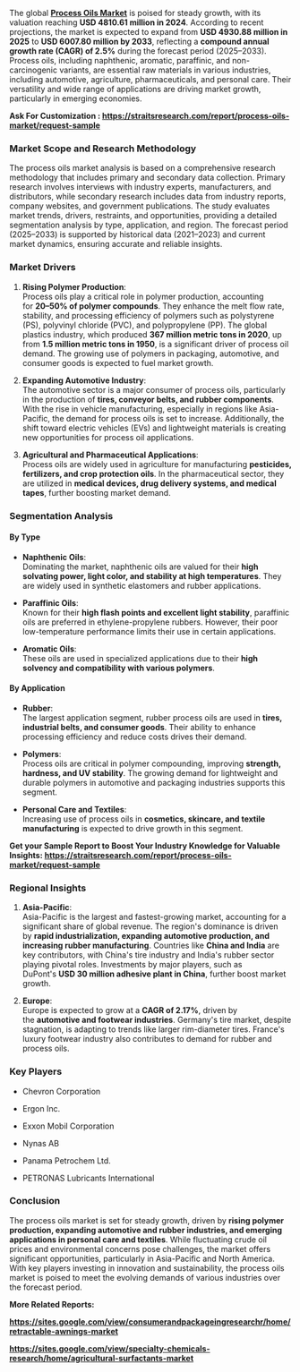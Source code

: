 <p>The global <strong><a href="https://straitsresearch.com/report/process-oils-market">Process Oils Market</a></strong>&nbsp;is poised for steady growth, with its valuation reaching&nbsp;<strong>USD 4810.61 million in 2024</strong>. According to recent projections, the market is expected to expand from&nbsp;<strong>USD 4930.88 million in 2025</strong>&nbsp;to&nbsp;<strong>USD 6007.80 million by 2033</strong>, reflecting a&nbsp;<strong>compound annual growth rate (CAGR) of 2.5%</strong>&nbsp;during the forecast period (2025&ndash;2033). Process oils, including naphthenic, aromatic, paraffinic, and non-carcinogenic variants, are essential raw materials in various industries, including automotive, agriculture, pharmaceuticals, and personal care. Their versatility and wide range of applications are driving market growth, particularly in emerging economies.</p>
<p><strong>Ask For Customization :&nbsp;<a href="https://straitsresearch.com/report/process-oils-market/request-sample">https://straitsresearch.com/report/process-oils-market/request-sample</a>&nbsp;</strong></p>
<h3><strong>Market Scope and Research Methodology</strong></h3>
<p>The process oils market analysis is based on a comprehensive research methodology that includes primary and secondary data collection. Primary research involves interviews with industry experts, manufacturers, and distributors, while secondary research includes data from industry reports, company websites, and government publications. The study evaluates market trends, drivers, restraints, and opportunities, providing a detailed segmentation analysis by type, application, and region. The forecast period (2025&ndash;2033) is supported by historical data (2021&ndash;2023) and current market dynamics, ensuring accurate and reliable insights.</p>
<h3><strong>Market Drivers</strong></h3>
<ol start="1">
<li>
<p><strong>Rising Polymer Production</strong>:<br />Process oils play a critical role in polymer production, accounting for&nbsp;<strong>20&ndash;50% of polymer compounds</strong>. They enhance the melt flow rate, stability, and processing efficiency of polymers such as polystyrene (PS), polyvinyl chloride (PVC), and polypropylene (PP). The global plastics industry, which produced&nbsp;<strong>367 million metric tons in 2020</strong>, up from&nbsp;<strong>1.5 million metric tons in 1950</strong>, is a significant driver of process oil demand. The growing use of polymers in packaging, automotive, and consumer goods is expected to fuel market growth.</p>
</li>
<li>
<p><strong>Expanding Automotive Industry</strong>:<br />The automotive sector is a major consumer of process oils, particularly in the production of&nbsp;<strong>tires, conveyor belts, and rubber components</strong>. With the rise in vehicle manufacturing, especially in regions like Asia-Pacific, the demand for process oils is set to increase. Additionally, the shift toward electric vehicles (EVs) and lightweight materials is creating new opportunities for process oil applications.</p>
</li>
<li>
<p><strong>Agricultural and Pharmaceutical Applications</strong>:<br />Process oils are widely used in agriculture for manufacturing&nbsp;<strong>pesticides, fertilizers, and crop protection oils</strong>. In the pharmaceutical sector, they are utilized in&nbsp;<strong>medical devices, drug delivery systems, and medical tapes</strong>, further boosting market demand.</p>
</li>
</ol>
<h3><strong>Segmentation Analysis</strong></h3>
<h4><strong>By Type</strong></h4>
<ul>
<li>
<p><strong>Naphthenic Oils</strong>:<br />Dominating the market, naphthenic oils are valued for their&nbsp;<strong>high solvating power, light color, and stability at high temperatures</strong>. They are widely used in synthetic elastomers and rubber applications.</p>
</li>
<li>
<p><strong>Paraffinic Oils</strong>:<br />Known for their&nbsp;<strong>high flash points and excellent light stability</strong>, paraffinic oils are preferred in ethylene-propylene rubbers. However, their poor low-temperature performance limits their use in certain applications.</p>
</li>
<li>
<p><strong>Aromatic Oils</strong>:<br />These oils are used in specialized applications due to their&nbsp;<strong>high solvency and compatibility with various polymers</strong>.</p>
</li>
</ul>
<h4><strong>By Application</strong></h4>
<ul>
<li>
<p><strong>Rubber</strong>:<br />The largest application segment, rubber process oils are used in&nbsp;<strong>tires, industrial belts, and consumer goods</strong>. Their ability to enhance processing efficiency and reduce costs drives their demand.</p>
</li>
<li>
<p><strong>Polymers</strong>:<br />Process oils are critical in polymer compounding, improving&nbsp;<strong>strength, hardness, and UV stability</strong>. The growing demand for lightweight and durable polymers in automotive and packaging industries supports this segment.</p>
</li>
<li>
<p><strong>Personal Care and Textiles</strong>:<br />Increasing use of process oils in&nbsp;<strong>cosmetics, skincare, and textile manufacturing</strong>&nbsp;is expected to drive growth in this segment.</p>
</li>
</ul>
<p><strong>Get your Sample Report to Boost Your Industry Knowledge for Valuable Insights:&nbsp;<a href="https://straitsresearch.com/report/process-oils-market/request-sample">https://straitsresearch.com/report/process-oils-market/request-sample</a>&nbsp;</strong></p>
<h3>Regional Insights</h3>
<ol start="1">
<li>
<p><strong>Asia-Pacific</strong>:<br />Asia-Pacific is the largest and fastest-growing market, accounting for a significant share of global revenue. The region's dominance is driven by&nbsp;<strong>rapid industrialization, expanding automotive production, and increasing rubber manufacturing</strong>. Countries like&nbsp;<strong>China and India</strong>&nbsp;are key contributors, with China's tire industry and India's rubber sector playing pivotal roles. Investments by major players, such as DuPont's&nbsp;<strong>USD 30 million adhesive plant in China</strong>, further boost market growth.</p>
</li>
<li>
<p><strong>Europe</strong>:<br />Europe is expected to grow at a&nbsp;<strong>CAGR of 2.17%</strong>, driven by the&nbsp;<strong>automotive and footwear industries</strong>. Germany's tire market, despite stagnation, is adapting to trends like larger rim-diameter tires. France's luxury footwear industry also contributes to demand for rubber and process oils.</p>
</li>
</ol>
<h3><strong>Key Players</strong></h3>
<ul>
<li>
<p>Chevron Corporation</p>
</li>
<li>
<p>Ergon Inc.</p>
</li>
<li>
<p>Exxon Mobil Corporation</p>
</li>
<li>
<p>Nynas AB</p>
</li>
<li>
<p>Panama Petrochem Ltd.</p>
</li>
<li>
<p>PETRONAS Lubricants International</p>
</li>
</ul>
<h3><strong>Conclusion</strong></h3>
<p>The process oils market is set for steady growth, driven by&nbsp;<strong>rising polymer production, expanding automotive and rubber industries, and emerging applications in personal care and textiles</strong>. While fluctuating crude oil prices and environmental concerns pose challenges, the market offers significant opportunities, particularly in Asia-Pacific and North America. With key players investing in innovation and sustainability, the process oils market is poised to meet the evolving demands of various industries over the forecast period.</p>
<p><strong>More Related Reports:&nbsp;</strong></p>
<p><strong><a href="https://sites.google.com/view/consumerandpackageingresearchr/home/retractable-awnings-market">https://sites.google.com/view/consumerandpackageingresearchr/home/retractable-awnings-market</a></strong></p>
<p><strong><a href="https://sites.google.com/view/specialty-chemicals-research/home/agricultural-surfactants-market">https://sites.google.com/view/specialty-chemicals-research/home/agricultural-surfactants-market</a><br /></strong></p>
